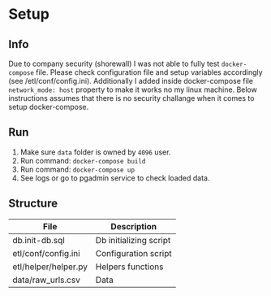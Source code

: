 # Setup


## Info
Due to company security (shorewall) I was not able to fully  test `docker-compose` file. 
Please check configuration file and setup variables accordingly (see /etl/conf/config.ini).
Additionally I added inside docker-compose file `network_mode: host` property to make it works
no my linux machine.
Below instructions assumes that there is no security challange when it comes to setup docker-compose.


## Run 
1. Make sure `data` folder is owned by `4096` user.
2. Run command: `docker-compose build`
3. Run command: `docker-compose up`
4. See logs or go to pgadmin service to check loaded data.


## Structure

| File                  | Description |
| ----------------------| ------------- |
| db.init-db.sql        | Db initializing script |
| etl/conf/config.ini   | Configuration script   |
| etl/helper/helper.py  | Helpers functions      |
| data/raw_urls.csv     | Data                   |
